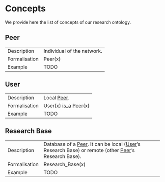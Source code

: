 # Concepts

We provide here the list of concepts of our research ontology.

## Peer

|||
|---|---|
| Description   | Individual of the network. |
| Formalisation | Peer(x) |
| Example       | TODO |

## User

|||
|---|---|
| Description   | Local [Peer](#peer). |
| Formalisation | User(x) [is_a](relationships.md#is-a) [Peer](#peer)(x) |
| Example       | TODO |


## Research Base

|||
|---|---|
| Description   | Database of a [Peer](#peer). It can be local ([User](#user)’s Research Base) or remote (other [Peer](#peer)’s Research Base). |
| Formalisation | Research_Base(x) |
| Example       | TODO |
